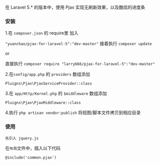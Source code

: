 在 Laravel 5.* 的版本中，使用 Pjax 实现无刷新效果，以及酷炫的进度条


### 安装

1.在 `composer.json` 的 require里 加入

`"yuanchao/pjax-for-laravel-5":"dev-master"` 接着执行 `composer update`

or

直接执行 `composer require "larry666/pjax-for-laravel-5":"dev-master"`



2.在`config/app.php` 的 `providers` 数组添加

`Pluigns\Pjax\PjaxServiceProvider::class`



3.在 `app/Http/Kernel.php` 的 `$middleware` 数组添加

`Pluigns\Pjax\PjaxMiddleware::class`



4.执行 `php artisan vendor:publish` 将视图/脚本文件拷贝到相应目录



### 使用

`先引入 jquery.js`

在`布局`文件中，插入以下代码

`@include('common.pjax')`

